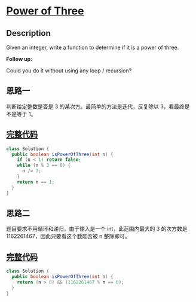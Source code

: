 # [Power of Three][title]

## Description

Given an integer, write a function to determine if it is a power of three.

**Follow up:**

Could you do it without using any loop / recursion?

## 思路一

判断给定整数是否是 3 的某次方。最简单的方法是迭代，反复除以 3，看最终是不是等于 1。

## [完整代码][src]

```java
class Solution {
  public boolean isPowerOfThree(int n) {
    if (n < 1) return false;
    while (n % 3 == 0) {
      n /= 3;
    }
    return n == 1;
  }
}
```

## 思路二

题目要求不用循环和递归，由于输入是一个 int，此范围内最大的 3 的次方数是 1162261467，因此只要看这个数能否被 n 整除即可。

## [完整代码][src2]

```java
class Solution {
  public boolean isPowerOfThree(int n) {
    return (n > 0) && (1162261467 % n == 0);
  }
}
```

[title]: https://leetcode.com/problems/power-of-three
[src]: https://github.com/andavid/leetcode-java/blob/master/src/com/andavid/leetcode/_326/Solution.java
[src2]: https://github.com/andavid/leetcode-java/blob/master/src/com/andavid/leetcode/_326/Solution2.java
